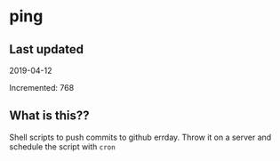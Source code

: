 # ping

## Last updated
2019-04-12

Incremented: 768

## What is this??
Shell scripts to push commits to github errday. Throw it on a server and schedule the script with `cron`
